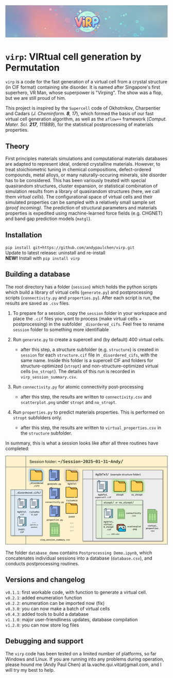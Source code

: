 <img src="graphics/virpbanner.png" width="870">

# `virp`: VIRtual cell generation by Permutation
 `virp` is a code for the fast generation of a virtual cell from a crystal structure (in CIF format) containing site disorder. It is named after Singapore's first superhero, VR Man, whose superpower is "Virping". The show was a flop, but we are still proud of him. 
 
 This project is inspired by the `Supercell` code of Okhotnikov, Charpentier and Cadars (<i>J. Cheminform. <b>8</b>, 17</i>), which formed the basis of our fast virtual cell generation algorithm, as well as the `aflow++` framework (<i>Comput. Mater. Sci. <b>217</b>, 111889</i>), for the statistical postprocessing of materials properties.

 ## Theory
 First principles materials simulations and computational materials databases are adapted to represent ideal, ordered crystalline materials. However, to treat stoichiometric tuning in chemical compositions, defect-ordered compounds, metal alloys, or many naturally-occuring minerals, site disorder has to be considered. This has been variously treated with special quasirandom structures, cluster expansion, or statistical combination of simulation results from a library of quasirandom structures (here, we call them <i>virtual cells</i>). The configurational space of virtual cells and their simulated properties can be sampled with a relatively small sample set <i>(proof incoming)</i>. The prediction of structural parameters and materials properties is expedited using machine-learned force fields (e.g. CHGNET) and band gap prediction models (`matgl`). 

 ## Installation
 `pip install git+https://github.com/andypaulchen/virp.git`<br>
 Update to latest release: uninstall and re-install<br>
 <b>NEW!</b> Install with `pip install virp`

 ## Building a database
 The root directory has a folder (`session`) which holds the python scripts which build a library of virtual cells (`generate.py`) and postprocessing scripts (`connectivity.py` and `properties.py`). After each script is run, the results are saved as `.csv` files.

 1. To prepare for a session, copy the `session` folder in your workspace and place the `.cif` files you want to process (make virtual cells + postprocessing) in the subfolder `_disordered_cifs`. Feel free to rename `session` folder to something more identifiable

 2. Run `generate.py` to create a supercell and (by default) 400 virtual cells.
    - after this step, a structure subfolder (e.g. `structure`) is created in `session` for each `structure.cif` file in `_disordered_cifs`, with the same name. Inside this folder is a supercell CIF and folders for structure-optimized (`stropt`) and non-structure-optimized virtual cells (`no_stropt`). The details of this run is recorded in `virp_session_summary.csv`.

 3. Run `connectivity.py` for atomic connectivity post-processing
    - after this step, the results are written to `connectivity.csv` and `scatterplot.png` under `stropt` and `no_stropt`.

 4. Run `properties.py` to predict materials properties. This is performed on `stropt` subfolders only.
    - after this step, the results are written to `virtual_properties.csv` in the `structure` subfolder.

 In summary, this is what a session looks like after all three routines have completed:

 <img src="graphics/operation.png" width="870">

 The folder `database_demo` contains `Postprocessing Demo.ipynb`, which concatenates individual sessions into a database (`database.csv`), and conducts postprocessing routines.

 ## Versions and changelog
 `v0.1.1`: first workable code, with function to generate a virtual cell. <br>
 `v0.2.1`: added enumeration function <br>
 `v0.2.2`: enumeration can be imported now (fix) <br>
 `v0.3.0`: you can now make a batch of virtual cells<br>
 `v0.4.3`: added tools to build a database<br>
 `v1.1.0`: major user-friendliness updates, database compilation<br>
 `v1.2.0`: you can now store log files

 ## Debugging and support
 The `virp` code has been tested on a limited number of platforms, so far Windows and Linux. If you are running into any problems during operation, please hound me (Andy Paul Chen) at la.vache.qui.vit(at)gmail.com, and I will try my best to help.
 
